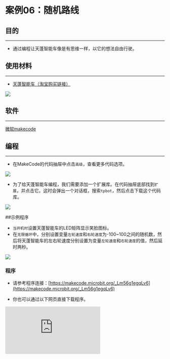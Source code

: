 ﻿---
sidebar_position: 13
sidebar_label: 随机路线
---

# 案例06：随机路线

## 目的
---
- 通过编程让天蓬智能车像是有思维一样，以它的想法自由行驶。

## 使用材料
---

- [天蓬智能车（淘宝购买链接）](https://item.taobao.com/item.htm?ft=t&id=627045784239)



![](https://wiki-media-ef.oss-cn-hongkong.aliyuncs.com/docs/microbit/microbit-smart-car/microbit-tpbot/images/TPBot_tianpeng_case_01_01.png)





## 软件
---
[微软makecode](https://makecode.microbit.org/#)


## 编程
---


- 在MakeCode的代码抽屉中点击`高级`，查看更多代码选项。

![](https://wiki-media-ef.oss-cn-hongkong.aliyuncs.com/docs/microbit/microbit-smart-car/microbit-tpbot/images/TPBot_tianpeng_case_01_02.png)

- 为了给天蓬智能车编程，我们需要添加一个扩展库。在代码抽屉底部找到`扩展`，并点击它。这时会弹出一个对话框，搜索`tpbot`，然后点击下载这个代码库。

![](https://wiki-media-ef.oss-cn-hongkong.aliyuncs.com/docs/microbit/microbit-smart-car/microbit-tpbot/images/TPBot_tianpeng_case_01_03.png)

##示例程序
- `当开机时`设置天蓬智能车的LED矩阵显示笑脸图标。
- 在`无限循环`中，分别设置变量`左轮速度`和`右轮速度`为-100~100之间的随机数，然后将天蓬智能车的左右轮速度分别设置为变量`左轮速度`和`右轮速度`的值，然后延时两秒。

![](https://wiki-media-ef.oss-cn-hongkong.aliyuncs.com/docs/microbit/microbit-smart-car/microbit-tpbot/images/TPBot_tianpeng_case_06_04.png)

### 程序
- 请参考程序连接：[https://makecode.microbit.org/_Lm56g1egqLv6](https://makecode.microbit.org/_Lm56g1egqLv6)

- 你也可以通过以下网页直接下载程序。

<div
    style={{
        position: 'relative',
        paddingBottom: '60%',
        overflow: 'hidden',
    }}
>
    <iframe
        src="https://makecode.microbit.org/_Lm56g1egqLv6"
        frameborder="0"
        sandbox="allow-popups allow-forms allow-scripts allow-same-origin"
        style={{
            position: 'absolute',
            width: '100%',
            height: '100%',
        }}
    />
</div>
---

## 结论
---

- 开机时天蓬智能车的LED矩阵显示笑脸图标，然后每隔两秒自动切换左右轮速度行驶。


## 思考
---


## 常见问题
---


## 相关阅读
---
